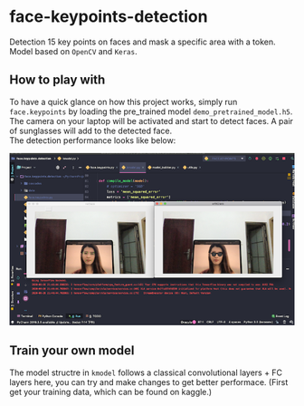 # face-keypoints-detection
Detection 15 key points on faces and mask a specific area with a token. Model based on `OpenCV` and `Keras`.

## How to play with
To have a quick glance on how this project works, simply run `face.keypoints` by loading the pre_trained model `demo_pretrained_model.h5`.  
The camera on your laptop will be activated and start to detect faces. A pair of sunglasses will add to the detected face.  
The detection performance looks like below:  
  
![face](model_performance.png)  

## Train your own model
The model structre in `kmodel` follows a classical convolutional layers + FC layers here, you can try and make changes to get better performace. (First get your training data, which can be found on kaggle.)
